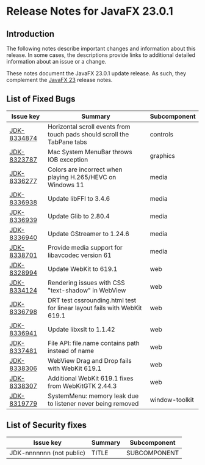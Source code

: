 # Release Notes for JavaFX 23.0.1

## Introduction

The following notes describe important changes and information about this release. In some cases, the descriptions provide links to additional detailed information about an issue or a change.

These notes document the JavaFX 23.0.1 update release. As such, they complement the [JavaFX 23](https://github.com/openjdk/jfx23u/blob/master/doc-files/release-notes-23.md) release notes.

## List of Fixed Bugs

Issue key | Summary | Subcomponent
--------- | ------- | ------------
[JDK-8334874](https://bugs.openjdk.org/browse/JDK-8334874) | Horizontal scroll events from touch pads should scroll the TabPane tabs | controls
[JDK-8323787](https://bugs.openjdk.org/browse/JDK-8323787) | Mac System MenuBar throws IOB exception | graphics
[JDK-8336277](https://bugs.openjdk.org/browse/JDK-8336277) | Colors are incorrect when playing H.265/HEVC on Windows 11 | media
[JDK-8336938](https://bugs.openjdk.org/browse/JDK-8336938) | Update libFFI to 3.4.6 | media
[JDK-8336939](https://bugs.openjdk.org/browse/JDK-8336939) | Update Glib to 2.80.4 | media
[JDK-8336940](https://bugs.openjdk.org/browse/JDK-8336940) | Update GStreamer to 1.24.6 | media
[JDK-8338701](https://bugs.openjdk.org/browse/JDK-8338701) | Provide media support for libavcodec version 61 | media
[JDK-8328994](https://bugs.openjdk.org/browse/JDK-8328994) | Update WebKit to 619.1 | web
[JDK-8334124](https://bugs.openjdk.org/browse/JDK-8334124) | Rendering issues with CSS "text-shadow" in WebView | web
[JDK-8336798](https://bugs.openjdk.org/browse/JDK-8336798) | DRT test cssrounding.html test for linear layout fails with WebKit 619.1 | web
[JDK-8336941](https://bugs.openjdk.org/browse/JDK-8336941) | Update libxslt to 1.1.42 | web
[JDK-8337481](https://bugs.openjdk.org/browse/JDK-8337481) | File API: file.name contains path instead of name | web
[JDK-8338306](https://bugs.openjdk.org/browse/JDK-8338306) | WebView Drag and Drop fails with WebKit 619.1 | web
[JDK-8338307](https://bugs.openjdk.org/browse/JDK-8338307) | Additional WebKit 619.1 fixes from WebKitGTK 2.44.3 | web
[JDK-8319779](https://bugs.openjdk.org/browse/JDK-8319779) | SystemMenu: memory leak due to listener never being removed | window-toolkit


## List of Security fixes

Issue key | Summary | Subcomponent
--------- | ------- | ------------
JDK-nnnnnnn (not public) | TITLE | SUBCOMPONENT
